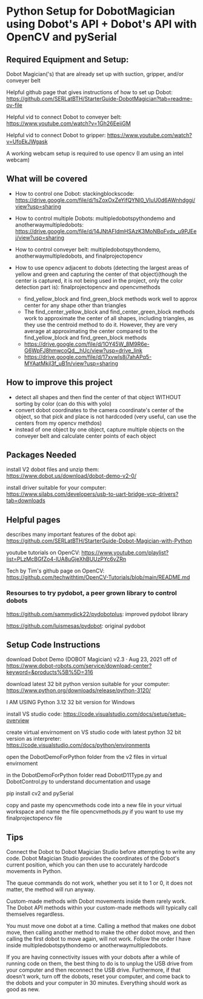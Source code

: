 # Python Setup for DobotMagician using Dobot's API + Dobot's API with OpenCV and pySerial
## Required Equipment and Setup:
Dobot Magician('s) that are already set up with suction, gripper, and/or conveyer belt

Helpful github page that gives instructions of how to set up Dobot: https://github.com/SERLatBTH/StarterGuide-DobotMagician?tab=readme-ov-file

Helpful vid to connect Dobot to conveyer belt: https://www.youtube.com/watch?v=1Gh26EeiiGM

Helpful vid to connect Dobot to gripper: https://www.youtube.com/watch?v=UfoEkJWgask

A working webcam setup is required to use opencv (I am using an intel webcam)

## What will be covered
- How to control one Dobot: stackingblockscode: https://drive.google.com/file/d/1sZoxOxZeYifQYNI0_VIuU0d6AWnhdggi/view?usp=sharing
  
- How to control multiple Dobots: multipledobotspythondemo and anotherwaymultipledobots:
  https://drive.google.com/file/d/14JNtAFIdmHSAzK3MoNBoFvdx_u9PJEej/view?usp=sharing
  
- How to control conveyer belt: multipledobotspythondemo, anotherwaymultipledobots, and finalprojectopencv
  
- How to use opencv adjacent to dobots (detecting the largest areas of yellow and green and capturing the center of that object)(though the center is captured, it is not being used in the project, only the color detection part is): finalprojectopencv and opencvmethods
    - find_yellow_block and find_green_block methods work well to approx center for any shape other than triangles
    - The find_center_yellow_block and find_center_green_block methods work to approximate the center of all shapes, including triangles, as they use the centroid method to do it. However, they are very average at approximating the center compared to the find_yellow_block and find_green_block methods
    - https://drive.google.com/file/d/1OY45W_8M9R6e-G6WpFJ8hmwcoQd__hUc/view?usp=drive_link
    - https://drive.google.com/file/d/17xvwIs8j7ahAPq5-MYAatMkjl3f_uB1n/view?usp=sharing

## How to improve this project
 - detect all shapes and then find the center of that object WITHOUT sorting by color (can do this with yolo)
 - convert dobot coordinates to the camera coordinate's center of the object, so that pick and place is not hardcoded (very useful, can use the centers from my opencv methdos)
 - instead of one object by one object, capture multiple objects on the conveyer belt and calculate center points of each object

## Packages Needed
install V2 dobot files and unzip them: https://www.dobot.us/download/dobot-demo-v2-0/ 

install driver suitable for your computer: https://www.silabs.com/developers/usb-to-uart-bridge-vcp-drivers?tab=downloads
## Helpful pages
describes many important features of the dobot api: https://github.com/SERLatBTH/StarterGuide-Dobot-Magician-with-Python

youtube tutorials on OpenCV: https://www.youtube.com/playlist?list=PLzMcBGfZo4-lUA8uGjeXhBUUzPYc6vZRn

Tech by Tim's github page on OpenCV: https://github.com/techwithtim/OpenCV-Tutorials/blob/main/README.md
### Resourses to try pydobot, a peer grown library to control dobots
https://github.com/sammydick22/pydobotplus: improved pydobot library

https://github.com/luismesas/pydobot: original pydobot

## Setup Code Instructions

download Dobot Demo (DOBOT Magician) v2.3 · Aug 23, 2021 off of https://www.dobot-robots.com/service/download-center?keyword=&products%5B%5D=316

download latest 32 bit python version suitable for your computer: https://www.python.org/downloads/release/python-3120/

I AM USING Python 3.12 32 bit version for Windows

install VS studio code: https://code.visualstudio.com/docs/setup/setup-overview

create virtual envirnoment on VS studio code with latest python 32 bit version as interpreter: https://code.visualstudio.com/docs/python/environments

open the DobotDemoForPython folder from the v2 files in virtual envirnoment

in the DobotDemoForPython folder read DobotD11Type.py and DobotControl.py to understand documentation and usage 

pip install cv2 and pySerial

copy and paste my opencvmethods code into a new file in your virtual workspace and name the file opencvmethods.py if you want to use my finalprojectopencv file

## Tips

Connect the Dobot to Dobot Magician Studio before attempting to write any code. Dobot Magician Studio provides the coordinates of the Dobot's current position, which you can then use to accurately hardcode movements in Python.

The queue commands do not work, whether you set it to 1 or 0, it does not matter, the method will run anyway.

Custom-made methods with Dobot movements inside them rarely work. The Dobot API methods within your custom-made methods will typically call themselves regardless.

You must move one dobot at a time. Calling a method that makes one dobot move, then calling another method to make the other dobot move, and then calling the first dobot to move again, will not work. Follow the order I have inside multipledobotspythondemo or anotherwaymultipledobots.

If you are having connectivity issues with your dobots after a while of running code on them, the best thing to do is to unplug the USB drive from your computer and then reconnect the USB drive. Furthermore, if that doesn't work, turn off the dobots, reset your computer, and come back to the dobots and your computer in 30 minutes. Everything should work as good as new.



